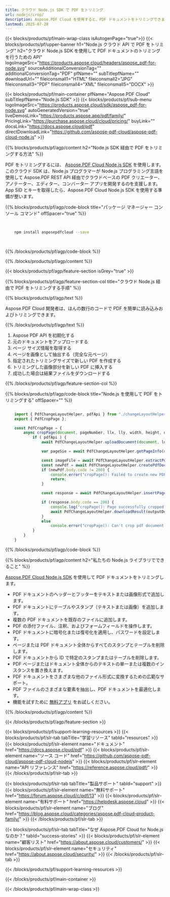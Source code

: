 ```yaml
---
title: クラウド Node.js SDK で PDF をトリミング
url: nodejs/crop/
description: Aspose.PDF Cloud を使用すると、PDF ドキュメントをトリミングできます。PDF ファイルをトリミングするための Node.js ソース コードをご確認ください。
lastmod: 2025-07-28
---
```


{{< blocks/products/pf/main-wrap-class isAutogenPage="true">}}
{{< blocks/products/pf/upper-banner h1="Node.js クラウド API で PDF をトリミング" h2="クラウド Node.js SDK を使用して PDF ドキュメントのトリミングを行うための API" logoImageSrc="https://products.aspose.cloud/headers/aspose_pdf-for-node.svg" sourceAdditionalConversionTag="" additionalConversionTag="PDF" pfName="" subTitlepfName="" downloadUrl="" fileiconsmall1="HTML" fileiconsmall2="JPG" fileiconsmall3="PDF" fileiconsmall4="XML" fileiconsmall5="DOCX" >}}

{{< blocks/products/pf/main-container pfName="Aspose.PDF Cloud" subTitlepfName="Node.js SDK" >}}
{{< blocks/products/pf/sub-menu logoImageSrc="https://products.aspose.cloud/sdk/aspose_pdf-for-node.svg"
autoGeneratedVersion="true"
liveDemosLink="https://products.aspose.app/pdf/family/" PricingLink="https://purchase.aspose.cloud/cloud/pricing/" buyLink="" docsLink="https://docs.aspose.cloud/pdf"  directDownloadLink="https://github.com/aspose-pdf-cloud/aspose-pdf-cloud-node.js" >}}

{{% blocks/products/pf/agp/content h2="Node.js SDK 経由で PDF をトリミングする方法" %}}

PDF をトリミングするには、
[Aspose.PDF Cloud Node.js SDK](https://products.aspose.cloud/pdf/nodejs/) を使用します。このクラウド SDK は、Node.js プログラマーが Node.js プログラミング言語を使用して Aspose.PDF REST API 経由でクラウドベースの PDF クリエーター、アノテーター、エディター、コンバーター アプリを開発するのを支援します。App SID とキーを取得したら、Aspose.PDF Cloud Node.js SDK を使用する準備が整います。

{{% blocks/products/pf/agp/code-block title="パッケージ マネージャー コンソール コマンド" offSpacer="true" %}}

```bash

     
    npm install asposepdfcloud --save
     
     

```

{{% /blocks/products/pf/agp/code-block %}}

{{% /blocks/products/pf/agp/content %}}

{{< blocks/products/pf/agp/feature-section isGrey="true" >}}

{{% blocks/products/pf/agp/feature-section-col title="クラウド Node.js 経由で PDF をトリミングする手順" %}}

{{% blocks/products/pf/agp/text %}}

Aspose.PDF Cloud 開発者は、ほんの数行のコードで PDF を簡単に読み込みおよびトリミングできます。

{{% /blocks/products/pf/agp/text %}}

1. Aspose PDF API を初期化する
1. 元のドキュメントをアップロードする
1. ページ サイズ情報を取得する
1. ページを画像として抽出する（完全な元ページ）
1. 指定されたトリミングサイズで新しい PDF を作成する
1. トリミングした画像部分を新しい PDF に挿入する
1. 成功した場合は結果ファイルをダウンロードする

{{% /blocks/products/pf/agp/feature-section-col %}}

{{% blocks/products/pf/agp/code-block title="Node.js を使用して PDF をトリミングする" offSpacer="" %}}

```js

    import { PdfChangeLayoutHelper, pdfApi } from "./changeLayoutHelper.js";
    export { PdfCropPage };

    const PdfCropPage = {
        async cropPage(document, pageNumber, llx, lly, width, height, outputDocument, localFolder, tempFolder) {
            if ( pdfApi ) {
                await PdfChangeLayoutHelper.uploadDocument(document, localFolder, tempFolder);  

                var pageSie = await PdfChangeLayoutHelper.getPageInfo(document, pageNumber, tempFolder);

                const imageFile = await PdfChangeLayoutHelper.extractPdfPage(document, pageNumber, pageSie.width, pageSie.height, localFolder, tempFolder);
                const newPdf = await PdfChangeLayoutHelper.createPdfDocument(outputDocument, width, height, tempFolder);
                if (newPdf.body.code != 200) {
                    console.error("cropPage(): Failed to create new PDF document!");
                    return;
                }

                const response = await PdfChangeLayoutHelper.insertPageAsImage(outputDocument, imageFile, llx, lly, tempFolder);

                if (response.body.code == 200) {
                    console.log("cropPage(): Page successfully cropped.");
                    await PdfChangeLayoutHelper.downloadResult(outputDocument, localFolder, tempFolder, "cropped_")
                }
                else
                    console.error("cropPage(): Can't crop pdf document page!")
            }
        }
    }
```

{{% /blocks/products/pf/agp/code-block %}}

{{% blocks/products/pf/agp/content h2="私たちの Node.js ライブラリでできること" %}}

[Aspose.PDF Cloud Node.js SDK](https://products.aspose.cloud/pdf/nodejs/) を使用して PDF ドキュメントをトリミングします。

+ PDF ドキュメントのヘッダーとフッターをテキストまたは画像形式で追加します。
+ PDF ドキュメントにテーブルやスタンプ（テキストまたは画像）を追加します。
+ 複数の PDF ドキュメントを既存のファイルに追加します。
+ PDF の添付ファイル、注釈、およびフォームフィールドを操作します。
+ PDF ドキュメントに暗号化または復号化を適用し、パスワードを設定します。
+ ページまたは PDF ドキュメント全体からすべてのスタンプとテーブルを削除します。
+ PDF ドキュメントから ID で特定のスタンプまたはテーブルを削除します。
+ PDF ページまたはドキュメント全体からのテキストの単一または複数のインスタンスを置き換えます。
+ PDF ドキュメントをさまざまな他のファイル形式に変換するための広範なサポート。
+ PDF ファイルのさまざまな要素を抽出し、PDF ドキュメントを最適化します。
+ 機能を試すために [無料アプリ](https://products.aspose.app/pdf/table-extraction) をお試しください。

{{% /blocks/products/pf/agp/content %}}

{{< /blocks/products/pf/agp/feature-section >}}

{{< blocks/products/pf/support-learning-resources >}}
{{< blocks/products/pf/slr-tab tabTitle="学習リソース" tabId="resources" >}}
{{< blocks/products/pf/slr-element name="ドキュメント" href="https://docs.aspose.cloud/pdf" >}}
{{< blocks/products/pf/slr-element name="ソース コード" href="https://github.com/aspose-pdf-cloud/aspose-pdf-cloud-nodejs" >}}
{{< blocks/products/pf/slr-element name="API リファレンス" href="https://reference.aspose.cloud/pdf/" >}}
{{< /blocks/products/pf/slr-tab >}}

{{< blocks/products/pf/slr-tab tabTitle="製品サポート" tabId="support" >}}
{{< blocks/products/pf/slr-element name="無料サポート" href="https://forum.aspose.cloud/c/pdf/13" >}}
{{< blocks/products/pf/slr-element name="有料サポート" href="https://helpdesk.aspose.cloud" >}}
{{< blocks/products/pf/slr-element name="ブログ" href="https://blog.aspose.cloud/categories/aspose.pdf-cloud-product-family/" >}}
{{< /blocks/products/pf/slr-tab >}}

{{< blocks/products/pf/slr-tab tabTitle="なぜ Aspose.PDF Cloud for Node.js なのか？" tabId="success-stories" >}}
{{< blocks/products/pf/slr-element name="顧客リスト" href="https://about.aspose.cloud/customers/" >}}
{{< blocks/products/pf/slr-element name="セキュリティ" href="https://about.aspose.cloud/security/" >}}
{{< /blocks/products/pf/slr-tab >}}

{{< /blocks/products/pf/support-learning-resources >}}

<!-- aboutfile Ends -->

{{< /blocks/products/pf/main-container >}}

{{< /blocks/products/pf/main-wrap-class >}}



